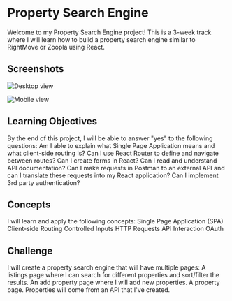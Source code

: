 # Property Search Engine

Welcome to my Property Search Engine project! This is a 3-week track where I will learn how to build a property search engine similar to RightMove or Zoopla using React.

## Screenshots

![Desktop view]()

![Mobile view]()

## Learning Objectives

By the end of this project, I will be able to answer "yes" to the following questions:
Am I able to explain what Single Page Application means and what client-side routing is?
Can I use React Router to define and navigate between routes?
Can I create forms in React?
Can I read and understand API documentation?
Can I make requests in Postman to an external API and can I translate these requests into my React application?
Can I implement 3rd party authentication?

## Concepts

I will learn and apply the following concepts:
Single Page Application (SPA)
Client-side Routing
Controlled Inputs
HTTP Requests
API Interaction
OAuth

## Challenge

I will create a property search engine that will have multiple pages:
A listings page where I can search for different properties and sort/filter the results.
An add property page where I will add new properties.
A property page.
Properties will come from an API that I've created.



